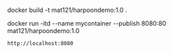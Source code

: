 docker build -t mat121/harpoondemo:1.0 .

docker run -itd --name mycontainer --publish 8080:80 mat121/harpoondemo:1.0

`http://localhost:8080`